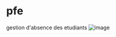 # pfe
gestion d'absence des etudiants
![image](https://user-images.githubusercontent.com/64795535/165215175-896b4d48-5720-4560-b8e2-c35352bee0f4.png)


